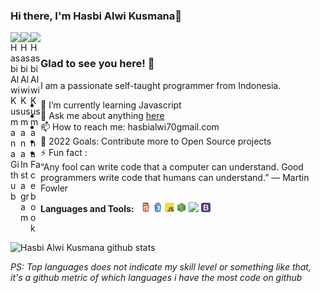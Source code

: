 ### Hi there, I'm Hasbi Alwi Kusmana👋
<a href="https://github.com/hasbialwikusmana">
  <img align="left" alt="Hasbi Alwi Kusmana Github" width="16px" src="https://cdn.jsdelivr.net/npm/simple-icons@v3/icons/github.svg" />
</a>
<a href="https://instagram.com/hasbialwikusmana/">
  <img align="left" alt="Hasbi Alwi Kusmana Instagram" width="16px" src="https://cdn.jsdelivr.net/npm/simple-icons@v3/icons/instagram.svg" />
</a>
<a href="https://www.facebook.com/hasbialwi26/">
  <img align="left" alt="Hasbi Alwi Kusmana Facebook" width="16px" src="https://cdn.jsdelivr.net/npm/simple-icons@v3/icons/facebook.svg" />
</a>

<br />

### Glad to see you here! 🤩 &nbsp;

I am a passionate self-taught programmer from Indonesia.
- 🌱 I’m currently learning Javascript
- 💬 Ask me about anything [here](https://wa.me/6289684811299)
- 📫 How to reach me: hasbialwi70gmail.com <br>
- 🥅 2022 Goals: Contribute more to Open Source projects
- ⚡ Fun fact :<br>
“Any fool can write code that a computer can understand. Good programmers write code that humans can understand.” — Martin Fowler <br>

**Languages and Tools:** &nbsp;
<code><img height="15" src="https://raw.githubusercontent.com/github/explore/80688e429a7d4ef2fca1e82350fe8e3517d3494d/topics/html/html.png"></code>
<code><img height="15" src="https://raw.githubusercontent.com/github/explore/80688e429a7d4ef2fca1e82350fe8e3517d3494d/topics/css/css.png"></code>
<code><img height="15" src="https://raw.githubusercontent.com/github/explore/80688e429a7d4ef2fca1e82350fe8e3517d3494d/topics/javascript/javascript.png"></code>
<code><img height="15" src="https://raw.githubusercontent.com/github/explore/80688e429a7d4ef2fca1e82350fe8e3517d3494d/topics/nodejs/nodejs.png"></code>
<code><img height="15" src="https://raw.githubusercontent.com/github/explore/80688e429a7d4ef2fca1e82350fe8e3517d3494d/topics/reactjs.org/logo-og.png"></code>
<code><img height="15" src="https://raw.githubusercontent.com/github/explore/80688e429a7d4ef2fca1e82350fe8e3517d3494d/topics/bootstrap/bootstrap.png"></code>

<br />

![Hasbi Alwi Kusmana github stats](https://github-readme-stats.vercel.app/api?username=hasbialwikusmana&show_icons=true&hide_border=true)

*PS: Top languages does not indicate my skill level or something like that, it's a github metric of which languages i have the most code on github*
